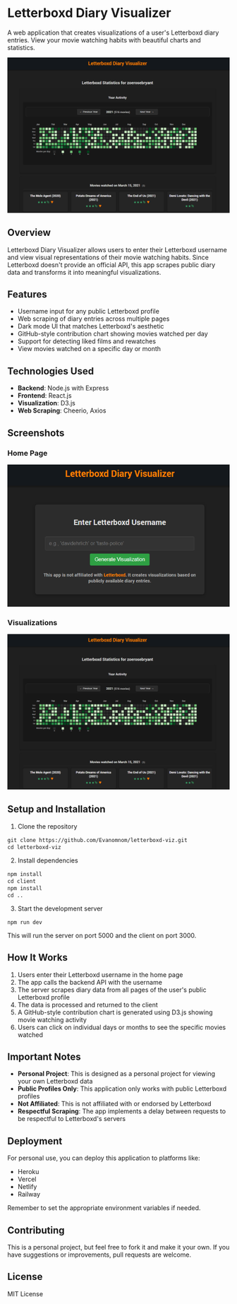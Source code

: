 # Letterboxd Diary Visualizer

A web application that creates visualizations of a user's Letterboxd diary entries. View your movie watching habits with beautiful charts and statistics.

![Letterboxd Visualization Screenshot](screenshots/Visualizer.PNG)

## Overview

Letterboxd Diary Visualizer allows users to enter their Letterboxd username and view visual representations of their movie watching habits. Since Letterboxd doesn't provide an official API, this app scrapes public diary data and transforms it into meaningful visualizations.

## Features

- Username input for any public Letterboxd profile
- Web scraping of diary entries across multiple pages
- Dark mode UI that matches Letterboxd's aesthetic
- GitHub-style contribution chart showing movies watched per day
- Support for detecting liked films and rewatches
- View movies watched on a specific day or month

## Technologies Used

- **Backend**: Node.js with Express
- **Frontend**: React.js
- **Visualization**: D3.js
- **Web Scraping**: Cheerio, Axios

## Screenshots

### Home Page
![Home Screenshot](screenshots/Home.PNG)

### Visualizations
![Letterboxd Visualization Screenshot](screenshots/Visualizer.PNG)

## Setup and Installation

1. Clone the repository
```
git clone https://github.com/Evanomnom/letterboxd-viz.git
cd letterboxd-viz
```

2. Install dependencies
```
npm install
cd client
npm install
cd ..
```

3. Start the development server
```
npm run dev
```

This will run the server on port 5000 and the client on port 3000.

## How It Works

1. Users enter their Letterboxd username in the home page
2. The app calls the backend API with the username
3. The server scrapes diary data from all pages of the user's public Letterboxd profile
4. The data is processed and returned to the client
5. A GitHub-style contribution chart is generated using D3.js showing movie watching activity
6. Users can click on individual days or months to see the specific movies watched

## Important Notes

- **Personal Project**: This is designed as a personal project for viewing your own Letterboxd data
- **Public Profiles Only**: This application only works with public Letterboxd profiles
- **Not Affiliated**: This is not affiliated with or endorsed by Letterboxd
- **Respectful Scraping**: The app implements a delay between requests to be respectful to Letterboxd's servers

## Deployment

For personal use, you can deploy this application to platforms like:
- Heroku
- Vercel
- Netlify
- Railway

Remember to set the appropriate environment variables if needed.

## Contributing

This is a personal project, but feel free to fork it and make it your own. If you have suggestions or improvements, pull requests are welcome.

## License

MIT License 